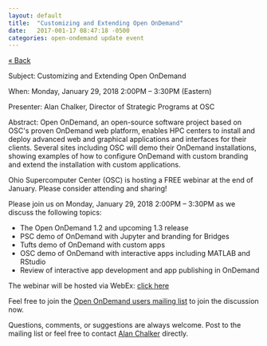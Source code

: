 ```yaml
---
layout: default
title:  "Customizing and Extending Open OnDemand"
date:   2017-001-17 08:47:18 -0500
categories: open-ondemand update event
---
```

[&laquo; Back](../)

Subject: Customizing and Extending Open OnDemand

When: Monday, January 29, 2018 2:00PM – 3:30PM (Eastern)

Presenter: Alan Chalker, Director of Strategic Programs at OSC

Abstract: Open OnDemand, an open-source software project based on OSC's proven OnDemand web platform, enables HPC centers to install and deploy advanced web and graphical applications and interfaces for their clients. Several sites including OSC will demo their OnDemand installations, showing examples of how to configure OnDemand with custom branding and extend the installation with custom applications.

Ohio Supercomputer Center (OSC) is hosting a FREE webinar at the end of January.  Please consider attending and sharing!

Please join us on Monday, January 29, 2018 2:00PM – 3:30PM as we discuss the following topics:

 - The Open OnDemand 1.2 and upcoming 1.3 release
 - PSC demo of OnDemand with Jupyter and branding for Bridges
 - Tufts demo of OnDemand with custom apps
 - OSC demo of OnDemand with interactive apps including MATLAB and RStudio
 - Review of interactive app development and app publishing in OnDemand

The webinar will be hosted via WebEx: [click here](https://oh-tech.webex.com/oh-tech/j.php?MTID=m59502dfb44def46ebbdff37220908d1f)

Feel free to join the [Open OnDemand users mailing list](https://lists.osu.edu/mailman/listinfo/ood-users) to join the discussion now.

Questions, comments, or suggestions are always welcome.  Post to the mailing list or feel free to contact [Alan Chalker](mailto:alanc@osc.edu) directly.
